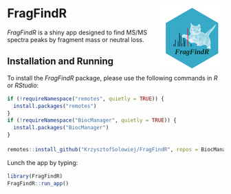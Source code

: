 # FragFindR <img src='inst/app/www/logo.png' align="right" height="150"/>

*FragFindR* is a shiny app designed to find MS/MS spectra peaks by fragment mass or neutral loss.

## Installation and Running

To install the *FragFindR* package, please use the following commands in *R* or *RStudio*:
```r
if (!requireNamespace("remotes", quietly = TRUE)) {
  install.packages("remotes")
}
if (!requireNamespace("BiocManager", quietly = TRUE)) {
  install.packages("BiocManager")
}

remotes::install_github("KrzysztofSolowiej/FragFindR", repos = BiocManager::repositories())
```
Lunch the app by typing:
```r
library(FragFindR)
FragFindR::run_app()
```
